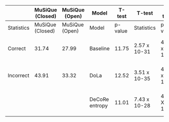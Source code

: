 |  | MuSiQue (Closed) | MuSiQue (Open) | Model | T-test | T-test | U-test | U-test |
| --- | --- | --- | --- | --- | --- | --- | --- |
| Statistics | MuSiQue (Closed) | MuSiQue (Open) | Model | p-value | Statistics | p-value |  |
| Correct | 31.74 | 27.99 | Baseline | 11.75 | 2.57 x 10-31 | 4.31 x 105 | 8.36 x 10-26 |
| Incorrect | 43.91 | 33.32 | DoLa | 12.52 | 3.51 x 10-35 | 4.28 x 105 | 3.66 x 10-28 |
|  |  |  | DeCoRe entropy | 11.01 | 7.43 x 10-28 | 4.05 X 105 | 3.43 X 10-24 |
